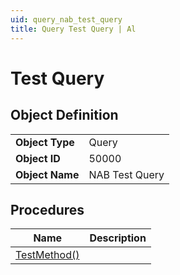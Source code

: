 ```yaml
---
uid: query_nab_test_query
title: Query Test Query | Al
---
```

# Test Query

## Object Definition

<table>
<tr><td><b>Object Type</b></td><td>Query</td></tr>
<tr><td><b>Object ID</b></td><td>50000</td></tr>
<tr><td><b>Object Name</b></td><td>NAB Test Query</td></tr>
</table>

## Procedures

| Name | Description |
| ----- | ------ |
| [TestMethod()](test-method.md#test_method) |  |
